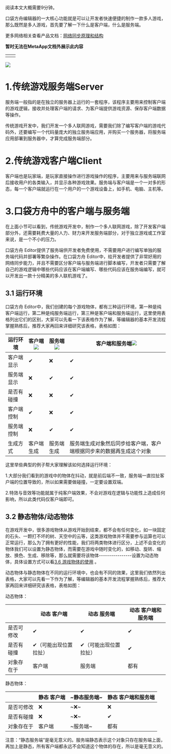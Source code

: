 阅读本文大概需要9分钟。

口袋方舟编辑器的一大核心功能就是可以让开发者快速便捷的制作一款多人游戏，那么既然是多人游戏，首先要了解一下什么是客户端，什么是服务端。

更多网络相关查看产品文档：[网络同步原理和结构](https://meta.feishu.cn/wiki/wikcn9Bc049Ov1P1DLYjQdDAG1f)

**暂时无法在MetaApp文档外展示此内容**

|  |  |
| --- | --- |
|  |  |

![](https://meta.feishu.cn/space/api/box/stream/download/asynccode/?code=MGRhMjFhNzA5NWQyMGJlOGVjMmY4MjJhODM5ZTAzMzRfcXB1RGNVaGhWSXhTVGdLRzVBTXI4M3RHMEhLb2pValhfVG9rZW46Ym94Y25NN2Z4NFR5Rk9YVWRaSzYySlpyWElSXzE2ODA3MDE0ODk6MTY4MDcwNTA4OV9WNA)

# 1.传统游戏服务端Server

服务端一般指的是在独立的服务器上运行的一套程序，该程序主要用来控制客户端的游戏逻辑，接收并处理客户端的请求、为客户端提供游戏资源、保存客户端数据等操作。

传统游戏开发中，我们开发一个多人联网游戏，需要我们除了编写客户端的游戏代码外，还要编写一个代码量庞大的独立服务端应用，并购买一个服务器，将服务端应用部署到服务器中，才算完成服务端部分。

# 2.传统游戏客户端Client

客户端也是玩家端，是玩家直接操作进行游戏操作的程序，主要用来与服务端联网后接收用户的各类输入，并显示各种游戏效果。服务端与客户端是一个一对多的形态，每一个客户端就运行在一个用户的一个游戏设备上，如手机、电脑、主机等。

# 3.口袋方舟中的客户端与服务端

在上面小节可以看到，传统游戏开发中，制作一个多人联网游戏，除了开发客户端部分外，还需要耗费大量的人力、财力来开发服务端部分，对于独立游戏或工作室来说，是一个不小的压力。

口袋方舟 Editor提供了服务端供开发者免费使用，不需要用户进行编写单独的服务端代码并部署等繁杂操作。在口袋方舟 Editor中，给开发者提供了非常好用的网络同步能力，并且不需要区分客户端与服务端进行脚本编写，开发者只需要了解自己的游戏逻辑中哪些代码应该在客户端编写、哪些代码应该在服务端编写，就可以开发出一款十分精美的多人联机游戏了。

## 3.1 运行环境

口袋方舟 Editor中，我们创建的每个游戏物体，都有三种运行环境，第一种是纯客户端运行，第二种是纯服务端运行，第三种是客户端和服务端运行，这里使用表格列出它们的区别，大家可以先看一下该表格作为了解，等编辑器的基本开发流程掌握熟练后，推荐大家再回来详细研究该表格，表格如图：

| 运行环境   | **客户端**![](https://meta.feishu.cn/space/api/box/stream/download/asynccode/?code=ZWE3ZGQyODc5M2U2MmZmN2QxNDliNGYzYTAxNDBmMDhfcDlTcjNGcXgxNVNSSXZ5bkVCWlFXMThHN29QcVZCd1RfVG9rZW46Ym94Y25neGdBT3dJNVJkS0pkcXZsMGNrNmRiXzE2ODA3MDE0ODk6MTY4MDcwNTA4OV9WNA) | **服务端**![](https://meta.feishu.cn/space/api/box/stream/download/asynccode/?code=MTU2YzM1NjI1MTE0MmE3MDJiY2U0NWVlZjQwOTg5ZWVfMkdOVWg1b0FuVmVjemxvd25lVEcwWGtkUlJmRGdVMUZfVG9rZW46Ym94Y25nc3dHTkplZ0tBQUMyOWQ1cHJCYVpGXzE2ODA3MDE0ODk6MTY4MDcwNTA4OV9WNA) | **客户端和服务端**![](https://meta.feishu.cn/space/api/box/stream/download/asynccode/?code=Yzc1Mzg0ZjQzZTVhZjc0NWU2MWJlZjdiYmU5ZjQzZjFfb3NNU3hXUFBPSkNxODQ1UlRSdU03NFhvY29WVm1RMmxfVG9rZW46Ym94Y25NeGNGOENVZXZDV3FHRG1hZEs4S0lmXzE2ODA3MDE0ODk6MTY4MDcwNTA4OV9WNA) |
| ------------ | ---------------------------------------------------------------------------------------------------------------------------------------------------------------------------------------------------------------------------------------------------------------- | ---------------------------------------------------------------------------------------------------------------------------------------------------------------------------------------------------------------------------------------------------------------- | ------------------------------------------------------------------------------------------------------------------------------------------------------------------------------------------------------------------------------------------------------------------------ |
| 客户端显示 | ✔                                                                                                                                                                                                                                                             | ❌                                                                                                                                                                                                                                                             | ✔                                                                                                                                                                                                                                                                     |
| 服务端显示 | ❌                                                                                                                                                                                                                                                             | ✔                                                                                                                                                                                                                                                             | ✔                                                                                                                                                                                                                                                                     |
| 是否有碰撞 | ❌                                                                                                                                                                                                                                                             | ❌                                                                                                                                                                                                                                                             | ✔                                                                                                                                                                                                                                                                     |
| 客户端控制 | ✔                                                                                                                                                                                                                                                             | ❌                                                                                                                                                                                                                                                             | ✔                                                                                                                                                                                                                                                                     |
| 服务端控制 | ❌                                                                                                                                                                                                                                                             | ✔                                                                                                                                                                                                                                                             | ✔                                                                                                                                                                                                                                                                     |
| 生成方式   | 客户端生成                                                                                                                                                                                                                                                    | 服务端生成                                                                                                                                                                                                                                                     | 服务端生成对象然后同步给客户端，客户端根据同步来的数据再生成这个对象                                                                                                                                                                                                   |

这里举些典型的例子帮大家理解该如何选择运行环境：

1.大部分我们看到的游戏中的物体在抖动，就是前后端不一致，服务端一直拉扯客户端的位置导致的，所以如果需要做碰撞，一定要设置双端。

2.特效与音效等功能就属于纯客户端效果，不会对游戏在逻辑与功能性上造成任何影响，所以此类代码仅客户端即可。

## 3.2 静态物体/动态物体

在游戏开发中，很多游戏物体从游戏开始到结束，都不会有任何变化，如一块固定的石头、一颗打不坏的树、天空中的云等，这类游戏物体并不需要参与运算也可以正常运行，那么为了拥有更好的性能，我们将两类物体进行区分，上述不会变化的物体我们可以设置为静态物体，而需要在游戏中随时变化的，如移动、旋转、缩放、换色、生成、移除等，那么就需要将该物体----------------设置为动态物体，具体设置方式可以看[3.6 游戏物体的使用](https://meta.feishu.cn/wiki/wikcnA6pMnFKXXgQtVwWU7h0zAh)  。

动态物体与静态物体在不同的运行环境中，也会有不同的效果，这里我们依然列出表格，大家可以先看一下作为了解，等编辑器的基本开发流程掌握熟练后，推荐大家再回来详细研究该表格，表格如图：

动态物体：

|           | **动态 客户端**  | **动态 服务端**  | **动态 客户端和服务端** |
| ------------ | ------------------------ | ------------------------ | ------------------------------- |
| 是否可修改 | ✔                     | ✔                     | ✔                            |
| 是否有碰撞 | ✔（可能出现位置拉扯） | ✔（可能出现位置拉扯） | ✔                            |
| 对象存在于 | 客户端                 | 服务端                 | 都有                          |

静态物体：

|           | **静态 客户端** | ~**静态服务端**~ | **静态 客户端和服务端** |
| ------------ | ----------------------- | ------------------------- | ------------------------------- |
| 是否可修改 | ❌                    | ~❌~                   | ❌                            |
| 是否有碰撞 | ❌                    | ~❌~                   | ✔                            |
| 对象存在于 | 客户端                | ~服务端~               | 都有                          |

注意：“静态服务端”是毫无意义的。服务端静态表示这个对象只存在服务端上面，再加上是静态，所有客户端都永远不会知道这个物体的存在，所以是毫无意义的。


